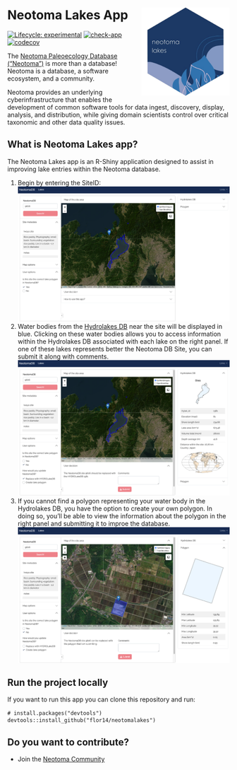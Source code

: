 
<!-- README.md is generated from README.Rmd. Please edit that file -->

# Neotoma Lakes App <img src="www/neotomalakes_logo.png" align="right" height="200" />

<!-- badges: start -->

[![Lifecycle:
experimental](https://img.shields.io/badge/lifecycle-experimental-orange.svg)](https://lifecycle.r-lib.org/articles/stages.html#experimental)
[![check-app](https://github.com/flor14/neotoma-lakes/actions/workflows/check-app.yaml/badge.svg)](https://github.com/flor14/neotoma-lakes/actions/workflows/check-app.yaml)
[![codecov](https://codecov.io/gh/flor14/neotoma-lakes/branch/main/graph/badge.svg)](https://codecov.io/gh/flor14/neotoma-lakes)
<!-- badges: end -->

The [Neotoma Paleoecology Database
(“Neotoma”)](https://www.neotomadb.org/) is more than a database!
Neotoma is a database, a software ecosystem, and a community.

Neotoma provides an underlying cyberinfrastructure that enables the
development of common software tools for data ingest, discovery,
display, analysis, and distribution, while giving domain scientists
control over critical taxonomic and other data quality issues.

## What is Neotoma Lakes app?

The Neotoma Lakes app is an R-Shiny application designed to assist in
improving lake entries within the Neotoma database.

1.  Begin by entering the SiteID: ![](inst/app/www/siteid_screen.png)
2.  Water bodies from the [Hydrolakes
    DB](https://wp.geog.mcgill.ca/hydrolab/hydrolakes/) near the site
    will be displayed in blue. Clicking on these water bodies allows you
    to access information within the Hydrolakes DB associated with each
    lake on the right panel. If one of these lakes represents better the
    Neotoma DB Site, you can submit it along with comments.
    ![](inst/app/www/hydrolakes_screen.png)
3.  If you cannot find a polygon representing your water body in the
    Hydrolakes DB, you have the option to create your own polygon. In
    doing so, you’ll be able to view the information about the polygon
    in the right panel and submitting it to improe the database.
    ![](inst/app/www/create_poly_screen.png)

## Run the project locally

If you want to run this app you can clone this repository and run:

    # install.packages("devtools")
    devtools::install_github("flor14/neotomalakes")

## Do you want to contribute?

- Join the [Neotoma
  Community](https://www.neotomadb.org/about/join-the-neotoma-community)
